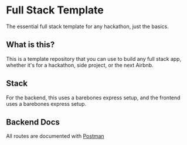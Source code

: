 # Full Stack Template

The essential full stack template for any hackathon, just the basics.

## What is this?

This is a template repository that you can use to build any full stack app, whether it's for a hackathon, side project, or the next Airbnb.

## Stack

For the backend, this uses a barebones express setup, and the frontend uses a barebones express setup.

## Backend Docs

All routes are documented with [Postman](https://documenter.getpostman.com/view/12316934/TVsoFprj)